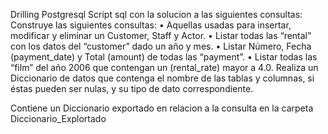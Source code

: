Drilling Postgresql
Script sql con la solucion a las siguientes consultas:
Construye las siguientes consultas:
• Aquellas usadas para insertar, modificar y eliminar un Customer, Staff y Actor.
• Listar todas las “rental” con los datos del “customer” dado un año y mes.
• Listar Número, Fecha (payment_date) y Total (amount) de todas las “payment”.
• Listar todas las “film” del año 2006 que contengan un (rental_rate) mayor a 4.0.
Realiza un Diccionario de datos que contenga el nombre de las tablas y columnas, si
éstas pueden ser nulas, y su tipo de dato correspondiente.

Contiene un Diccionario exportado en relacion a la consulta en la carpeta Diccionario_Explortado

